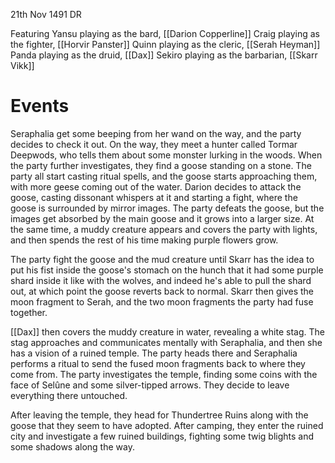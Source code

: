 21th Nov 1491 DR

Featuring
Yansu playing as the bard, [[Darion Copperline]]
Craig playing as the fighter, [[Horvir Panster]]
Quinn playing as the cleric, [[Serah Heyman]]
Panda playing as the druid, [[Dax]]
Sekiro playing as the barbarian, [[Skarr Vikk]]

# Events

Seraphalia get some beeping from her wand on the way, and the party decides to check it out. On the way, they meet a hunter called Tormar Deepwods, who tells them about some monster lurking in the woods. When the party further investigates, they find a goose standing on a stone. The party all start casting ritual spells, and the goose starts approaching them, with more geese coming out of the water. Darion decides to attack the goose, casting dissonant whispers at it and starting a fight, where the goose is surrounded by mirror images. The party defeats the goose, but the images get absorbed by the main goose and it grows into a larger size. At the same time, a muddy creature appears and covers the party with lights, and then spends the rest of his time making purple flowers grow. 

The party fight the goose and the mud creature until Skarr has the idea to put his fist inside the goose's stomach on the hunch that it had some purple shard inside it like with the wolves, and indeed he's able to pull the shard out, at which point the goose reverts back to normal. Skarr then gives the moon fragment to Serah, and the two moon fragments the party had fuse together.

[[Dax]] then covers the muddy creature in water, revealing a white stag. The stag approaches and communicates mentally with Seraphalia, and then she has a vision of a ruined temple. The party heads there and Seraphalia performs a ritual to send the fused moon fragments back to where they come from. 
The party investigates the temple, finding some coins with the face of Selûne and some silver-tipped arrows. They decide to leave everything there untouched.

After leaving the temple, they head for Thundertree Ruins along with the goose that they seem to have adopted. After camping, they enter the ruined city and investigate a few ruined buildings, fighting some twig blights and some shadows along the way.
